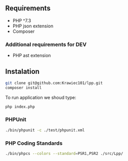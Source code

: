 ## Requirements

+ PHP ^7.3
+ PHP json extension
+ Composer

### Additional requirements for DEV

+ PHP ast extension

## Instalation

```bash
git clone git@github.com:Krawiec101/lpp.git
composer install
```

To run application we shoud type:

```bash
php index.php
```

### PHPUnit

```bash
./bin/phpunit -c ./test/phpunit.xml
```

### PHP Coding Standards

```bash
./bin/phpcs --colors --standard=PSR1,PSR2 ./src/Lpp/